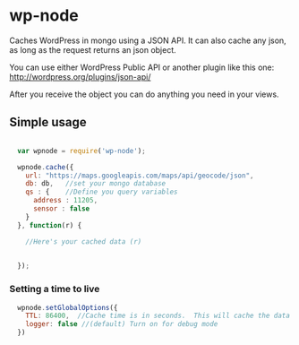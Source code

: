 # wp-node

Caches WordPress in mongo using a JSON API.  It can also cache any json, as long as the request returns an json object.

You can use either WordPress Public API or another plugin like this one: http://wordpress.org/plugins/json-api/

After you receive the object you can do anything you need in your views.

## Simple usage

```javascript

  var wpnode = require('wp-node');

  wpnode.cache({
    url: "https://maps.googleapis.com/maps/api/geocode/json",
    db: db,   //set your mongo database
    qs : {    //Define you query variables
      address : 11205,
      sensor : false
    }
  }, function(r) {

    //Here's your cached data (r)
    

  });

```

### Setting a time to live

```javascript 
  wpnode.setGlobalOptions({
    TTL: 86400,  //Cache time is in seconds.  This will cache the data for a day
    logger: false //(default) Turn on for debug mode
  })
```